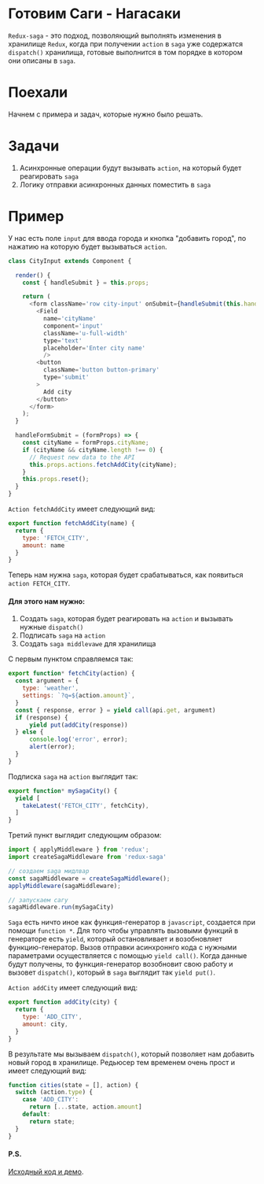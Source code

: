 # Готовим Саги - Нагасаки

`Redux-saga` - это подход, позволяющий выполнять изменения в хранилище `Redux`, когда при получении `action` в `saga` уже содержатся `dispatch()` хранилища, готовые выполнится в том порядке в котором они описаны в `saga`.

# Поехали

Начнем с примера и задач, которые нужно было решать.

# Задачи

1. Асинхронные операции будут вызывать `action`, на который будет реагировать `saga`
2. Логику отправки асинхронных данных поместить в `saga`

# Пример

У нас есть поле `input` для ввода города и кнопка "добавить город", по нажатию на которую будет вызываться `action`.

```javascript
class CityInput extends Component {

  render() {
    const { handleSubmit } = this.props;

    return (
      <form className='row city-input' onSubmit={handleSubmit(this.handleFormSubmit)}>
        <Field
          name='cityName'
          component='input'
          className='u-full-width'
          type='text'
          placeholder='Enter city name'
          />
        <button
          className='button button-primary'
          type='submit'
        >
          Add city
        </button>
      </form>
    );
  }

  handleFormSubmit = (formProps) => {
    const cityName = formProps.cityName;
    if (cityName && cityName.length !== 0) {
      // Request new data to the API
      this.props.actions.fetchAddCity(cityName);
    }
    this.props.reset();
  }
}
```

`Action fetchAddCity` имеет следующий вид:

```javascript
export function fetchAddCity(name) {
  return {
    type: 'FETCH_CITY',
    amount: name
  }
}
```

Теперь нам нужна `saga`, которая будет срабатываться, как появиться `action FETCH_CITY`. 

#### Для этого нам нужно:

1. Создать `saga`, которая будет реагировать на `action` и вызывать нужные `dispatch()`
2. Подписать `saga` на `action`
3. Создать `saga middlevawe` для хранилища

С первым пунктом справляемся так:

```javascript
export function* fetchCity(action) {
  const argument = {
    type: 'weather', 
    settings: `?q=${action.amount}`,
  }
  const { response, error } = yield call(api.get, argument)
  if (response) {
      yield put(addCity(response))
  } else {
      console.log('error', error);
      alert(error);
  }
}
```

Подписка `saga` на `action` выглядит так:

```javascript
export function* mySagaCity() {
  yield [
    takeLatest('FETCH_CITY', fetchCity),
  ]
}
```

Третий пункт выглядит следующим образом:

```javascript
import { applyMiddleware } from 'redux';
import createSagaMiddleware from 'redux-saga'

// создаем saga мидлвар
const sagaMiddleware = createSagaMiddleware();
applyMiddleware(sagaMiddleware);

// запускаем сагу
sagaMiddleware.run(mySagaCity)
```

`Saga` есть ничто иное как функция-генератор в `javascript`, создается при помощи `function *`. Для того чтобы управлять вызовыми функций в генераторе есть `yield`, который остановливает и возобновляет функцию-генератор. Вызов отправки асинхроннго кода с нужными параметрами осуществляется с помощью `yield call()`. Когда данные будут получены, то функция-генератор возобновит свою работу и вызовет `dispatch()`, который в `saga` выглядит так `yield put()`.

`Action addCity` имеет следующий вид:

```javascript
export function addCity(city) {
  return {
    type: 'ADD_CITY',
    amount: city,
  }
}
```

В результате мы вызываем `dispatch()`, который позволяет нам добавить новый город в хранилище. Редьюсер тем временем очень прост и имеет следующий вид:

```javascript
function cities(state = [], action) {
  switch (action.type) {
    case 'ADD_CITY':
      return [...state, action.amount]
    default:
      return state;
  }
}
```
 
#### P.S.

[Исходный код и демо](https://github.com/s-kobets/weacher-spa).
